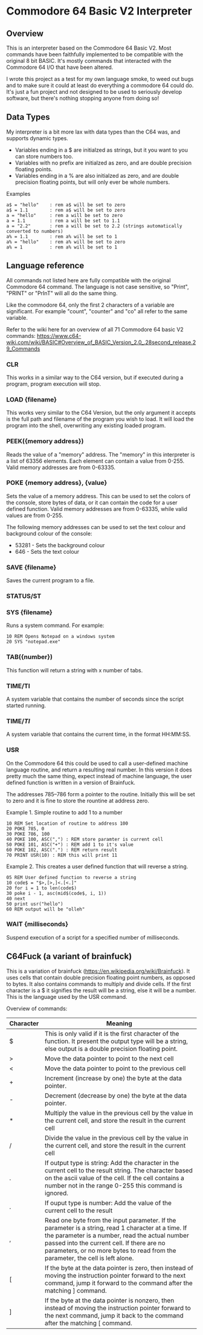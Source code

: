 # Commodore 64 Basic V2 Interpreter

## Overview

This is an interpreter based on the Commodore 64 Basic V2.  Most commands have been faithfully implemented to be compatible with the original 8 bit BASIC.  It's mostly commands that interacted with the Commodore 64 I/O that have been altered.

I wrote this project as a test for my own language smoke, to weed out bugs and to make sure it could at least do everything a commodore 64 could do.  It's just a fun project and not designed to be used to seriously develop software, but there's nothing stopping anyone from doing so!

## Data Types

My interpreter is a bit more lax with data types than the C64 was, and supports dynamic types.
- Variables ending in a $ are initialzed as strings, but it you want to you can store numbers too.
- Variables with no prefix are initialzed as zero, and are double precision floating points.
- Variables ending in a % are also initialzed as zero, and are double precision floating points, but will only ever be whole numbers.

Examples

```
a$ = "hello"    : rem a$ will be set to zero 
a$ = 1.1        : rem a$ will be set to zero
a = "hello"     : rem a will be set to zero
a = 1.1         : rem a will be set to 1.1
a = "2.2"       : rem a will be set to 2.2 (strings automatically converted to numbers)
a% = 1.1        : rem a% will be set to 1
a% = "hello"    : rem a% will be set to zero
a% = 1          : rem a% will be set to 1
```

## Language reference

All commands not listed here are fully compatible with the original Commodore 64 command.  The language is not case sensitive, so "Print", "PRINT" or "PrInT" will all do the same thing.

Like the commodore 64, only the first 2 characters of a variable are significant.  For example "count", "counter" and "co" all refer to the same variable.

Refer to the wiki here for an overview of all 71 Commodore 64 basic V2 commands: https://www.c64-wiki.com/wiki/BASIC#Overview_of_BASIC_Version_2.0_.28second_release.29_Commands


### CLR
This works in a similar way to the C64 version, but if executed during a program, program execution will stop.

### LOAD {filename}

This works very similar to the C64 Version, but the only argument it accepts is the full path and filename of the program you wish to load.  It will load the program into the shell, overwriting any existing loaded program.

### PEEK({memory address})

Reads the value of a "memory" address.  The "memory" in this interpreter is a list of 63356 elements.  Each element can contain a value from 0-255.  Valid memory addresses are from 0-63335.

### POKE {memory address}, {value}

Sets the value of a memory address.  This can be used to set the colors of the console, store bytes of data, or it can contain the code for a user defined function. Valid memory addresses are from 0-63335, while valid values are from 0-255.

The following memory addresses can be used to set the text colour and background colour of the console:

- 53281 - Sets the background colour
- 646 - Sets the text colour

### SAVE {filename}

Saves the current program to a file.

### STATUS/ST

### SYS {filename}

Runs a system command.  For example:

```
10 REM Opens Notepad on a windows system
20 SYS "notepad.exe"
```

### TAB({number})

This function will return a string with x number of tabs.

### TIME/TI

A system variable that contains the number of seconds since the script started running.

### TIME$/TI$

A system variable that contains the current time, in the format HH:MM:SS.

### USR

On the Commodore 64 this could be used to call a user-defined machine language routine, and return a resulting real number. In this version it does pretty much the same thing, expect instead of machine language, the user defined function is written in a version of Brainfuck.

The addresses 785–786 form a pointer to the routine.  Initially this will be set to zero and it is fine to store the rountine at address zero.

Example 1. Simple routine to add 1 to a number
```
10 REM Set location of routine to address 100
20 POKE 785, 0
30 POKE 786, 100
40 POKE 100, ASC(",") : REM store paramter is current cell
50 POKE 101, ASC("+") : REM add 1 to it's value
60 POKE 102, ASC(".") : REM return result
70 PRINT USR(10) : REM this will print 11
```


Example 2.  This creates a user defined function that will reverse a string.
```
05 REM User defined function to reverse a string
10 code$ = "$>,[>,]<.[<.]"
20 for i = 1 to len(code$)
30 poke i - 1, asc(mid$(code$, i, 1))
40 next
50 print usr("hello")
60 REM output will be "olleh"
```

### WAIT {milliseconds}

Suspend execution of a script for a specified number of milliseconds.



## C64Fuck (a variant of brainfuck)

This is a variation of brainfuck (https://en.wikipedia.org/wiki/Brainfuck).  It uses cells that contain double precision floating point numbers, as opposed to bytes.  It also contains commands to multiply and divide cells.  If the first character is a $ it signifies the result will be a string, else it will be a number. This is the language used by the USR command.

Overview of commands:

|Character|Meaning|
|---------|-----------|
|$|This is only valid if it is the first character of the function.  It present the output type will be a string, else output is a double precision floating point.|
|>|Move the data pointer to point to the next cell|
|<|Move the data pointer to point to the previous cell|
|+|Increment (increase by one) the byte at the data pointer. |
|-|Decrement (decrease by one) the byte at the data pointer. |
|*|Multiply the value in the previous cell by the value in the current cell, and store the result in the current cell|
|/|Divide the value in the previous cell by the value in the current cell, and store the result in the current cell|
|.|If output type is string: Add the character in the current cell to the result string.  The character based on the ascii value of the cell.  If the cell contains a number not in the range 0-255 this command is ignored.|
|.|If ouput type is number: Add the value of the current cell to the result|
|,|Read one byte from the input parameter.  If the parameter is a string, read 1 character at a time.  If the parameter is a number, read the actual number passed into the current cell.  If there are no parameters, or no more bytes to read from the parameter, the cell is left alone.|
|[|If the byte at the data pointer is zero, then instead of moving the instruction pointer forward to the next command, jump it forward to the command after the matching ] command. |
|]|If the byte at the data pointer is nonzero, then instead of moving the instruction pointer forward to the next command, jump it back to the command after the matching [ command. |






